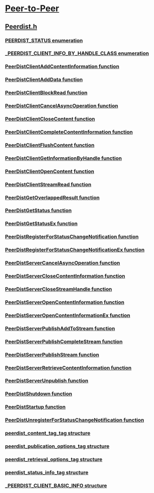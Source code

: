 # [Peer-to-Peer](../_p2p/index.md)
## [Peerdist.h](index.md)
### [PEERDIST_STATUS enumeration](../peerdist/ne-peerdist-peerdist_status.md)
### [_PEERDIST_CLIENT_INFO_BY_HANDLE_CLASS enumeration](../peerdist/ne-peerdist-_peerdist_client_info_by_handle_class.md)
### [PeerDistClientAddContentInformation function](../peerdist/nf-peerdist-peerdistclientaddcontentinformation.md)
### [PeerDistClientAddData function](../peerdist/nf-peerdist-peerdistclientadddata.md)
### [PeerDistClientBlockRead function](../peerdist/nf-peerdist-peerdistclientblockread.md)
### [PeerDistClientCancelAsyncOperation function](../peerdist/nf-peerdist-peerdistclientcancelasyncoperation.md)
### [PeerDistClientCloseContent function](../peerdist/nf-peerdist-peerdistclientclosecontent.md)
### [PeerDistClientCompleteContentInformation function](../peerdist/nf-peerdist-peerdistclientcompletecontentinformation.md)
### [PeerDistClientFlushContent function](../peerdist/nf-peerdist-peerdistclientflushcontent.md)
### [PeerDistClientGetInformationByHandle function](../peerdist/nf-peerdist-peerdistclientgetinformationbyhandle.md)
### [PeerDistClientOpenContent function](../peerdist/nf-peerdist-peerdistclientopencontent.md)
### [PeerDistClientStreamRead function](../peerdist/nf-peerdist-peerdistclientstreamread.md)
### [PeerDistGetOverlappedResult function](../peerdist/nf-peerdist-peerdistgetoverlappedresult.md)
### [PeerDistGetStatus function](../peerdist/nf-peerdist-peerdistgetstatus.md)
### [PeerDistGetStatusEx function](../peerdist/nf-peerdist-peerdistgetstatusex.md)
### [PeerDistRegisterForStatusChangeNotification function](../peerdist/nf-peerdist-peerdistregisterforstatuschangenotification.md)
### [PeerDistRegisterForStatusChangeNotificationEx function](../peerdist/nf-peerdist-peerdistregisterforstatuschangenotificationex.md)
### [PeerDistServerCancelAsyncOperation function](../peerdist/nf-peerdist-peerdistservercancelasyncoperation.md)
### [PeerDistServerCloseContentInformation function](../peerdist/nf-peerdist-peerdistserverclosecontentinformation.md)
### [PeerDistServerCloseStreamHandle function](../peerdist/nf-peerdist-peerdistserverclosestreamhandle.md)
### [PeerDistServerOpenContentInformation function](../peerdist/nf-peerdist-peerdistserveropencontentinformation.md)
### [PeerDistServerOpenContentInformationEx function](../peerdist/nf-peerdist-peerdistserveropencontentinformationex.md)
### [PeerDistServerPublishAddToStream function](../peerdist/nf-peerdist-peerdistserverpublishaddtostream.md)
### [PeerDistServerPublishCompleteStream function](../peerdist/nf-peerdist-peerdistserverpublishcompletestream.md)
### [PeerDistServerPublishStream function](../peerdist/nf-peerdist-peerdistserverpublishstream.md)
### [PeerDistServerRetrieveContentInformation function](../peerdist/nf-peerdist-peerdistserverretrievecontentinformation.md)
### [PeerDistServerUnpublish function](../peerdist/nf-peerdist-peerdistserverunpublish.md)
### [PeerDistShutdown function](../peerdist/nf-peerdist-peerdistshutdown.md)
### [PeerDistStartup function](../peerdist/nf-peerdist-peerdiststartup.md)
### [PeerDistUnregisterForStatusChangeNotification function](../peerdist/nf-peerdist-peerdistunregisterforstatuschangenotification.md)
### [peerdist_content_tag_tag structure](../peerdist/ns-peerdist-peerdist_content_tag_tag.md)
### [peerdist_publication_options_tag structure](../peerdist/ns-peerdist-peerdist_publication_options_tag.md)
### [peerdist_retrieval_options_tag structure](../peerdist/ns-peerdist-peerdist_retrieval_options_tag.md)
### [peerdist_status_info_tag structure](../peerdist/ns-peerdist-peerdist_status_info_tag.md)
### [_PEERDIST_CLIENT_BASIC_INFO structure](../peerdist/ns-peerdist-_peerdist_client_basic_info.md)
